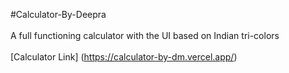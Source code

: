 #Calculator-By-Deepra <br><br>
A full functioning calculator with the UI based on Indian tri-colors
<br><br>
[Calculator Link] (https://calculator-by-dm.vercel.app/) 
